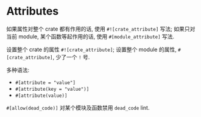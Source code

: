 
# Attributes

如果属性对整个 crate 都有作用的话, 使用 `#![crate_attribute]` 写法; 如果只对当前
module, 某个函数等起作用的话, 使用 `#[module_attribute]` 写法.

设置整个 crate 的属性 `#![crate_attribute]`; 设置整个 module 的属性, `#[crate_attribute]`, 少了一个 `!` 号.


多种语法:
* `#[attribute = "value"]`
* `#[attribute(key = "value")]`
* `#[attribute(value)]`


`#[allow(dead_code)]` 对某个模块及函数禁用 `dead_code` lint.


